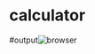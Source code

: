 # calculator
#output![browser](https://github.com/GaganNahak/calculator/assets/160512461/08a9dc61-d46e-4622-83d3-f716c239515f)
